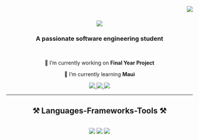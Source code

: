 <img align="right" src="https://visitor-badge.laobi.icu/badge?page_id=Chile02.Chile02" />

<h1 align="center">
    <img src="https://readme-typing-svg.herokuapp.com/?font=Righteous&size=35&center=true&vCenter=true&width=500&height=70&duration=4000&lines=Hi+There!+👋;+I'm+Blessings+Mwandira!;" />
</h1>

<h3 align="center">A passionate software engineering student</h3>

<br/>

<div align="center">
 
 🔭 I’m currently working on **Final Year Project**
 
 🌱 I’m currently learning **Maui**

 </div>
 
<div align="center"> 
  <a href="mailto:blessingsmwandira4@gmail.com">
    <img src="https://img.shields.io/badge/Gmail-333333?style=for-the-badge&logo=gmail&logoColor=red" />
  </a>
  <a href="https://linkedin.com/in/blessings-mwandira-31410b26a" target="_blank">
    <img src="https://img.shields.io/badge/LinkedIn-0077B5?style=for-the-badge&logo=linkedin&logoColor=white" target="_blank" />
  </a>
  <a href="https://chile02.github.io/" target="_blank">
     <img src="https://img.shields.io/badge/Portfolio-FF5722?style=for-the-badge&logo=todoist&logoColor=white" target="_blank" /> <!-- sqlite, safari, google-chrome are other good icon options -->
  </a>
</div>

 <hr/>
 
<h2 align="center">⚒️ Languages-Frameworks-Tools ⚒️</h2>
<br/>
<div align="center">
    <img src="https://skillicons.dev/icons?i=cs,java,javascript,python,php,r" />
    <img src="https://skillicons.dev/icons?i=react,bootstrap,html,css,vscode,github,git" />
    <img src="https://skillicons.dev/icons?i=mysql,linux,unity,visualstudio" /><br>
</div>

<br/>
